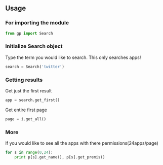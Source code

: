 ## Usage


### For importing the module

```python
from gp import Search
```

### Initialize Search object

Type the term you would like to search. This only searches apps!

```python
search = Search('twitter')
```
### Getting results

Get just the first result

```python
app = search.get_first()
```

Get entire first page

```python
page = i.get_all()
```

### More

If you would like to see all the apps with there permissions(24apps/page)


```python
for s in range(0,24):
    print p[s].get_name(), p[s].get_premis()
```
